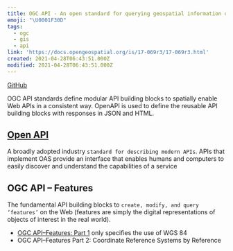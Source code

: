 ```yaml
---
title: OGC API - An open standard for querying geospatial information on the web
emoji: "\U0001F30D"
tags:
  - ogc
  - gis
  - api
link: 'https://docs.opengeospatial.org/is/17-069r3/17-069r3.html'
created: 2021-04-28T06:43:51.000Z
modified: 2021-04-28T06:43:51.000Z
---
```


[GitHub](https://github.com/opengeospatial/ogcapi-features)

OGC API standards define modular API building blocks to spatially enable Web APIs in a consistent way. OpenAPI is used to define the reusable API building blocks with responses in JSON and HTML.

## [Open API](https://spec.openapis.org/oas/v3.1.0)

A broadly adopted industry `standard for describing modern APIs`. APIs that implement OAS provide an interface that enables humans and computers to easily discover and understand the capabilities of a service

## OGC API – Features

The fundamental API building blocks to `create, modify, and query ‘features’` on the Web (features are simply the digital representations of objects of interest in the real world).

- [OGC API–Features: Part 1](http://mail.opengeospatial.org/lists/lt.php?tid=fR4FVVRQAQFRVR1TAA5TSFBTAQMZUQAABhkMU1MBDgADVwNWBwFKXABUVlUBWVJIXQcFDhkEVVwCGQAHBgEVAABQUQRRAVVUU1sEGQNcUFMFBQBWGQkGBQYZDVcGAhUPBgQGGVNSBQdSUANdAVsFBA) only specifies the use of WGS 84
- OGC API–Features Part 2: Coordinate Reference Systems by Reference
